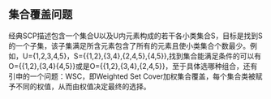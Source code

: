 ## 集合覆盖问题

经典SCP描述包含一个集合U以及U内元素构成的若干各小类集合S，目标是找到S 的一个子集，该子集满足所含元素包含了所有的元素且使小类集合个数最少。例如，U={1,2,3,4,5}，S={{1,2},{3,4},{2,4,5},{4,5}},找到集合能满足条件的可以有O={{1,2},{3,4}{4,5}}或是O={{1,2},{3,4},{2,4,5}}，至于具体选哪种组合，还有引申的一个问题：WSC，即Weighted Set Cover加权集合覆盖，每个集合类被赋予不同的权值，从而由权值决定最终的选择。

